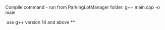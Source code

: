 Compile command - run from ParkingLotManager folder:
g++ main.cpp -o main

*‪*‬ use g++ version 14 and above **